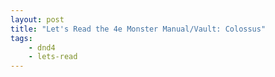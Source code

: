 ```yaml
---
layout: post
title: "Let's Read the 4e Monster Manual/Vault: Colossus"
tags:
    - dnd4
    - lets-read
---
```


